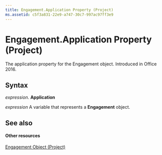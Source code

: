 ```yaml
---
title: Engagement.Application Property (Project)
ms.assetid: c5f3a831-22e9-a747-30c7-997ac97ff3e9
---
```



# Engagement.Application Property (Project)

The application property for the Engagement object. Introduced in Office 2016.


## Syntax

 _expression_. **Application**

 _expression_ A variable that represents a **Engagement** object.


## See also


#### Other resources


[Engagement Object (Project)](engagement-object-project.md)

